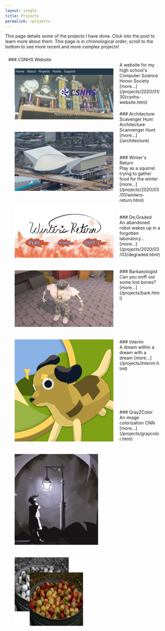 ```yaml
---
layout: single
title: Projects
permalink: /projects
---
```


This page details some of the projects I have done. Click into the post to learn more about them.
This page is in chronological order; scroll to the bottom to see more recent and more complex projects!



<div markdown="1" style="padding: 10px">
### CSNHS Website
<img style="float: left; padding: 20px;" src="/assets/images/nhs.PNG" width="65%" />
<br/>
A website for my high school's Computer Science Honor Society [more...](/projects/2020/01/30/csnhs-website.html)
<br/>
</div>

<div markdown="1" style="padding: 10px">
### Architecture Scavenger Hunt
<img style="float: left; padding: 20px;" src="/assets/arch/exterior_3.jpg" width="65%" height="10%"/>
<br/>
Architecture Scanvenger Hunt [more...](/architecture)
</div>

<div markdown="1" style="padding: 10px; margins: 10px">
<br/>
### Winter's Return
<img style="float: left; padding: 20px;" src="/assets/images/sq_t.png" width="65%" height="10%"/>
<br/>
Play as a squirrel trying to gather food for the winter [more...](/projects/2020/03/01/winters-return.html)
</div>

<div markdown="1" style="padding: 10px; margins: 10px">
<br/>
### De;Graded
<img style="float: left; padding: 20px;" src="/assets/images/dg_bot.png" width="65%" height="10%"/>
<br/>
An abandoned robot wakes up in a forgotten laboratory... [more...](/projects/2020/03/03/degraded.html)
</div>

<div markdown="1" style="padding: 10px; margins: 10px">
<br/>
### Barkaeologist
<img style="float: left; padding: 20px;" src="/assets/images/dog_title.png" width="65%" height="10%"/>
<br/>
Can you sniff out some lost bones? [more...](/projects/bark.html)
</div>

<br/>
<br/>
<br/>
<br/>
<br/>

<div markdown="1" style="padding: 10px; margins: 10px">
<br/>
### Interim
<img style="float: left; padding: 20px;" src="/assets/images/interim_title.png" width="55%" height="10%"/>
<br/>
A dream within a dream with a dream [more...](/projects/interim.html)
</div>

<br/>
<br/>
<br/>
<br/>
<br/>

<div markdown="1" style="padding: 10px; margins: 10px">
<br/>
### Gray2Color
<img style="float: left; padding: 20px;" src="/assets/images/graycolor/gc.png" width="45%" height="10%"/>
<br/>
An image colorization CNN [more...](/projects/graycolor.html)
</div>